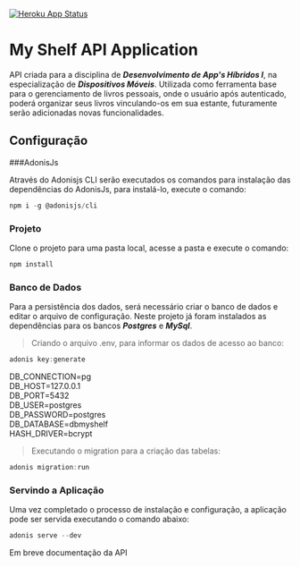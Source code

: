 [![Heroku App Status](http://heroku-shields.herokuapp.com/myshelf-chmr1)](https://myshelf-chmr1.herokuapp.com)

# My Shelf API Application

API criada para a disciplina de ***Desenvolvimento de App's Híbridos I***, na especialização de ***Dispositivos Móveis***. Utilizada como ferramenta base para o gerenciamento de livros pessoais, onde o usuário após autenticado, poderá organizar seus livros vinculando-os em sua estante, futuramente serão adicionadas novas funcionalidades.

## Configuração

###AdonisJs

Através do Adonisjs CLI serão executados os comandos para instalação das dependências do AdonisJs, para instalá-lo, execute o comando:

```js
npm i -g @adonisjs/cli
```

### Projeto

Clone o projeto para uma pasta local, acesse a pasta e execute o comando:

```js
npm install
```

### Banco de Dados

Para a persistência dos dados, será necessário criar o banco de dados e editar o arquivo de configuração. Neste projeto já foram instalados as dependências para os bancos ***Postgres*** e ***MySql***.

> Criando o arquivo .env, para informar os dados de acesso ao banco:
```js
adonis key:generate
```

DB_CONNECTION=pg  
DB_HOST=127.0.0.1  
DB_PORT=5432  
DB_USER=postgres  
DB_PASSWORD=postgres  
DB_DATABASE=dbmyshelf  
HASH_DRIVER=bcrypt  

> Executando o migration para a criação das tabelas:
```js
adonis migration:run
```

### Servindo a Aplicação

Uma vez completado o processo de instalação e configuração, a aplicação pode ser servida executando o comando abaixo:

```js
adonis serve --dev
```

Em breve documentação da API
